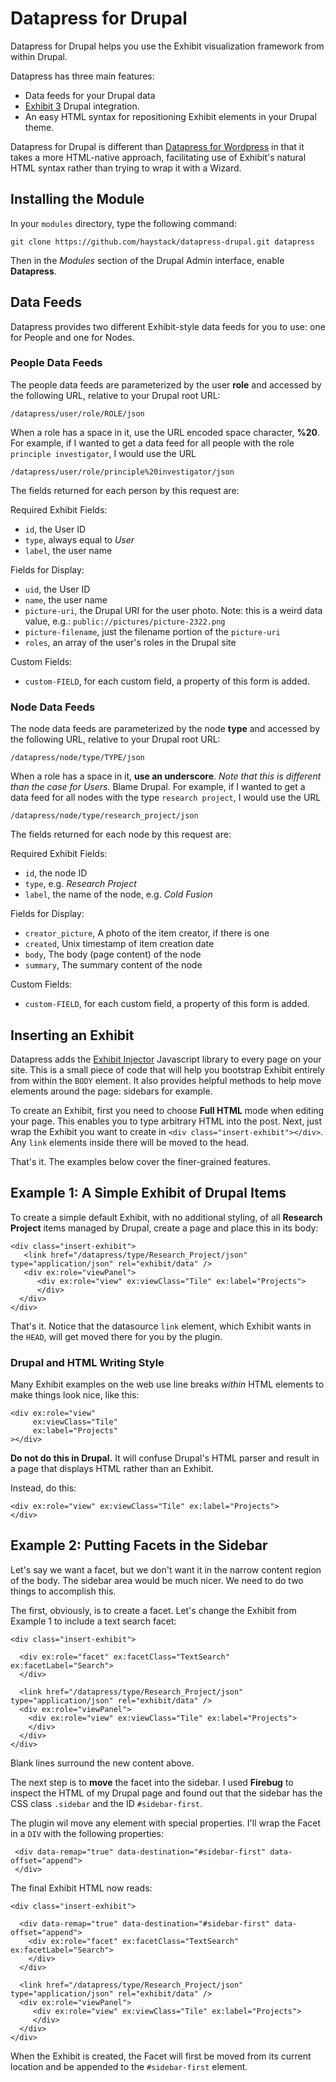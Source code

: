 Datapress for Drupal
====================

Datapress for Drupal helps you use the Exhibit visualization framework from within Drupal.

Datapress has three main features:

*  Data feeds for your Drupal data
*  [Exhibit 3](http://www.simile-widgets.org/exhibit3/) Drupal integration.
*  An easy HTML syntax for repositioning Exhibit elements in your Drupal theme. 

Datapress for Drupal is different than [Datapress for
Wordpress](http://projects.csail.mit.edu/datapress) in that it takes a more
HTML-native approach, facilitating use of Exhibit's natural HTML syntax rather
than trying to wrap it with a Wizard.

Installing the Module
---------------------

In your `modules` directory, type the following command:

    git clone https://github.com/haystack/datapress-drupal.git datapress

Then in the *Modules* section of the Drupal Admin interface, enable
**Datapress**.

Data Feeds
----------

Datapress provides two different Exhibit-style data feeds for you to use: one for People and one for Nodes.

### People Data Feeds

The people data feeds are parameterized by the user **role** and accessed by the following URL, relative to your Drupal root URL:

    /datapress/user/role/ROLE/json

When a role has a space in it, use the URL encoded space character, **%20**. For example, if I wanted to get a data feed for all people with the role `principle investigator`, I would use the URL

    /datapress/user/role/principle%20investigator/json

The fields returned for each person by this request are:

Required Exhibit Fields:

*  `id`, the User ID
*  `type`, always equal to *User*
*  `label`, the user name

Fields for Display:

*  `uid`, the User ID
*  `name`, the user name
*  `picture-uri`, the Drupal URI for the user photo. Note: this is a weird data value, e.g.: `public://pictures/picture-2322.png`
*  `picture-filename`, just the filename portion of the `picture-uri`
*  `roles`, an array of the user's roles in the Drupal site

Custom Fields:

*  `custom-FIELD`, for each custom field, a property of this form is added.

### Node Data Feeds

The node data feeds are parameterized by the node **type** and accessed by the following URL, relative to your Drupal root URL:

    /datapress/node/type/TYPE/json

When a role has a space in it, **use an underscore**. *Note that this is different than the case for Users.* Blame Drupal. For example, if I wanted to get a data feed for all nodes with the type `research project`, I would use the URL

    /datapress/node/type/research_project/json

The fields returned for each node by this request are:

Required Exhibit Fields:

*  `id`, the node ID
*  `type`, e.g. *Research Project*
*  `label`, the name of the node, e.g. *Cold Fusion*

Fields for Display:

*  `creator_picture`, A photo of the item creator, if there is one
*  `created`, Unix timestamp of item creation date
*  `body`, The body (page content) of the node
*  `summary`, The summary content of the node

Custom Fields:

*  `custom-FIELD`, for each custom field, a property of this form is added.

Inserting an Exhibit
--------------------

Datapress adds the [Exhibit Injector](https://github.com/eob/exhibit-injector)
Javascript library to every page on your site. This is a small piece of code
that will help you bootstrap Exhibit entirely from within the `BODY` element.
It also provides helpful methods to help move elements around the page:
sidebars for example.

To create an Exhibit, first you need to choose **Full HTML** mode when editing
your page. This enables you to type arbitrary HTML into the post. Next, just
wrap the Exhibit you want to create in `<div class="insert-exhibit"></div>`.
Any `link` elements inside there will be moved to the head.

That's it. The examples below cover the finer-grained features.

Example 1: A Simple Exhibit of Drupal Items
-------------------------------------------

To create a simple default Exhibit, with no additional styling, of all
**Research Project** items managed by Drupal, create a page and place this in
its body:

    <div class="insert-exhibit">
       <link href="/datapress/type/Research_Project/json" type="application/json" rel="exhibit/data" />
       <div ex:role="viewPanel">
          <div ex:role="view" ex:viewClass="Tile" ex:label="Projects">
          </div>
      </div>
    </div>

That's it. Notice that the datasource `link` element, which Exhibit wants in
the `HEAD`, will get moved there for you by the plugin.

### Drupal and HTML Writing Style

Many Exhibit examples on the web use line breaks *within* HTML elements to make
things look nice, like this: 


    <div ex:role="view"
         ex:viewClass="Tile"
         ex:label="Projects"
    ></div>

**Do not do this in Drupal.** It will confuse Drupal's HTML parser and result
in a page that displays HTML rather than an Exhibit.

Instead, do this:

    <div ex:role="view" ex:viewClass="Tile" ex:label="Projects">
    </div>


Example 2: Putting Facets in the Sidebar
----------------------------------------

Let's say we want a facet, but we don't want it in the narrow content region of
the body. The sidebar area would be much nicer. We need to do two things to
accomplish this.

The first, obviously, is to create a facet. Let's change the Exhibit from
Example 1 to include a text search facet:

    <div class="insert-exhibit">

      <div ex:role="facet" ex:facetClass="TextSearch" ex:facetLabel="Search">
      </div>

      <link href="/datapress/type/Research_Project/json" type="application/json" rel="exhibit/data" />
      <div ex:role="viewPanel">
        <div ex:role="view" ex:viewClass="Tile" ex:label="Projects">
        </div>
      </div>
    </div>

Blank lines surround the new content above.

The next step is to **move** the facet into the sidebar. I used **Firebug** to
inspect the HTML of my Drupal page and found out that the sidebar has the CSS
class `.sidebar` and the ID `#sidebar-first`.

The plugin wil move any element with special properties. I'll wrap the Facet in
a `DIV` with the following properties:

     <div data-remap="true" data-destination="#sidebar-first" data-offset="append">
     </div>

The final Exhibit HTML now reads:

    <div class="insert-exhibit">

      <div data-remap="true" data-destination="#sidebar-first" data-offset="append">
        <div ex:role="facet" ex:facetClass="TextSearch" ex:facetLabel="Search">
        </div>
      </div>

      <link href="/datapress/type/Research_Project/json" type="application/json" rel="exhibit/data" />
      <div ex:role="viewPanel">
         <div ex:role="view" ex:viewClass="Tile" ex:label="Projects">
         </div>
      </div>
    </div>

When the Exhibit is created, the Facet will first be moved from its current
location and be appended to the `#sidebar-first` element.
